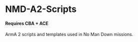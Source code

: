<h1>NMD-A2-Scripts</h1>
<h4>Requires CBA + ACE</h4>
<p>ArmA 2 scripts and templates used in No Man Down missions.</p>
